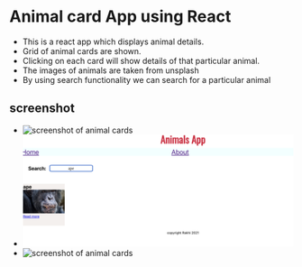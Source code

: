 #  Animal card App using React
- This is a react app which displays animal details.
- Grid of animal cards are shown.
- Clicking on each card will show details of that particular animal.
- The images of animals are taken from unsplash
- By using search functionality we can search for a particular animal
## screenshot

- ![screenshot of animal cards](animalcard.png)
- ![screenshot of search functionality](animalsearch.png)
- ![screenshot of animal cards](sanimalsingle.png)
